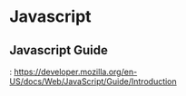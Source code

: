 # Javascript

## Javascript Guide
: https://developer.mozilla.org/en-US/docs/Web/JavaScript/Guide/Introduction
